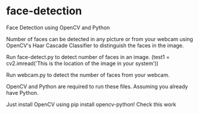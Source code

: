 # face-detection

Face Detection using OpenCV and Python

Number of faces can be detected in any picture or from your webcam using OpenCV's Haar Cascade Classifier to distinguish the faces in the image.

Run face-detect.py to detect number of faces in an image.
(test1 = cv2.imread('This is the location of the image in your system'))

Run webcam.py to detect the number of faces from your webcam.

OpenCV and Python are required to run these files.
Assuming you already have Python.

Just install OpenCV using pip install opencv-python!
Check this work 
